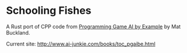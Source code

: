 # Schooling Fishes

A Rust port of CPP code from [Programming Game AI by Example](https://www.amazon.com/Programming-Example-Wordware-Developers-Library-ebook/dp/B0029LCJXE) by Mat Buckland.

Current site: http://www.ai-junkie.com/books/toc_pgaibe.html